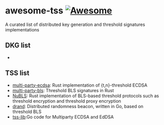 # awesome-tss [![Awesome](https://cdn.rawgit.com/sindresorhus/awesome/d7305f38d29fed78fa85652e3a63e154dd8e8829/media/badge.svg)](https://github.com/sindresorhus/awesome)
A curated list of distributed key generation and threshold signatures implementations


## DKG list
* 
## TSS list
* [multi-party-ecdsa](https://github.com/ZenGo-X/multi-party-ecdsa): Rust implementation of {t,n}-threshold ECDSA 
* [multi-party-bls](https://github.com/ZenGo-X/multi-party-bls): Threshold BLS signatures in Rust
* [NuBLS](https://github.com/nucypher/NuBLS): Rust implementation of BLS-based threshold protocols such as threshold encryption and threshold proxy encryption
* [drand](https://drand.love/docs/cryptography/): Distributed randomness beacon, written in Go, based on threshold BLS
* [tss-lib](https://github.com/binance-chain/tss-lib):Go code for Multiparty ECDSA and EdDSA
